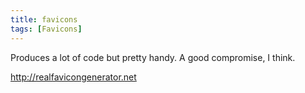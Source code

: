 ```yaml
---
title: favicons
tags: [Favicons]
---
```

Produces a lot of code but pretty handy. A good compromise, I think.

<http://realfavicongenerator.net>
